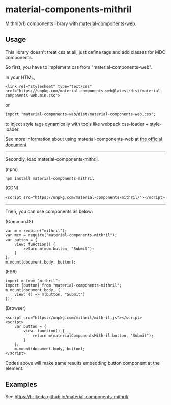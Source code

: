 # material-components-mithril
Mithril(v1) components library with [material-components-web](https://github.com/material-components/material-components-web).  
## Usage
This library doesn't treat css at all, just define tags and add classes for MDC components.

So first, you have to implement css from "material-components-web".

In your HTML,
```
<link rel="stylesheet" type="text/css" href="https://unpkg.com/material-components-web@latest/dist/material-components-web.min.css">
```
or
```
import "material-components-web/dist/material-components-web.css";
```
to inject style tags dynamically with tools like webpack css-loader + style-loader.

See more information about using material-components-web at [the official document](https://github.com/material-components/material-components-web/blob/master/docs/getting-started.md).

---
Secondly, load material-components-mithril.

(npm)
```
npm install material-components-mithril
```
(CDN)
```
<script src="https://unpkg.com/material-components-mithril/"></script>
```

---
Then, you can use components as below:

(CommonJS)
```
var m = require("mithril");
var mcm = require("material-components-mithril");
var button = {
    view: function() {
        return m(mcm.button, "Submit");
    }
};
m.mount(document.body, button);
```

(ES6)
```
import m from "mithril";
import {button} from "material-components-mithril";
m.mount(document.body, {
    view: () => m(button, "Submit")
});
```

(Browser)
```
<script src="https://unpkg.com/mithril/mithril.js"></script>
<script>
    var button = {
        view: function() {
            return m(materialComponentsMithril.button, "Submit");
        }
    };
    m.mount(document.body, button);
</script>
```

Codes above will make same results embedding button component at the <body> element.

## Examples
See https://h-ikeda.github.io/material-components-mithril/
